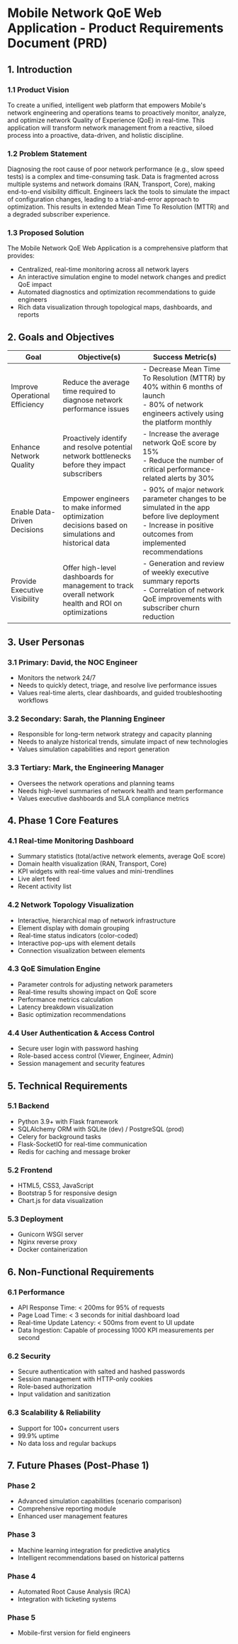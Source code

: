 # Mobile Network QoE Web Application - Product Requirements Document (PRD)

## 1. Introduction

### 1.1 Product Vision
To create a unified, intelligent web platform that empowers Mobile's network engineering and operations teams to proactively monitor, analyze, and optimize network Quality of Experience (QoE) in real-time. This application will transform network management from a reactive, siloed process into a proactive, data-driven, and holistic discipline.

### 1.2 Problem Statement
Diagnosing the root cause of poor network performance (e.g., slow speed tests) is a complex and time-consuming task. Data is fragmented across multiple systems and network domains (RAN, Transport, Core), making end-to-end visibility difficult. Engineers lack the tools to simulate the impact of configuration changes, leading to a trial-and-error approach to optimization. This results in extended Mean Time To Resolution (MTTR) and a degraded subscriber experience.

### 1.3 Proposed Solution
The Mobile Network QoE Web Application is a comprehensive platform that provides:
- Centralized, real-time monitoring across all network layers
- An interactive simulation engine to model network changes and predict QoE impact
- Automated diagnostics and optimization recommendations to guide engineers
- Rich data visualization through topological maps, dashboards, and reports

## 2. Goals and Objectives

| Goal | Objective(s) | Success Metric(s) |
|------|--------------|------------------|
| Improve Operational Efficiency | Reduce the average time required to diagnose network performance issues | - Decrease Mean Time To Resolution (MTTR) by 40% within 6 months of launch<br>- 80% of network engineers actively using the platform monthly |
| Enhance Network Quality | Proactively identify and resolve potential network bottlenecks before they impact subscribers | - Increase the average network QoE score by 15%<br>- Reduce the number of critical performance-related alerts by 30% |
| Enable Data-Driven Decisions | Empower engineers to make informed optimization decisions based on simulations and historical data | - 90% of major network parameter changes to be simulated in the app before live deployment<br>- Increase in positive outcomes from implemented recommendations |
| Provide Executive Visibility | Offer high-level dashboards for management to track overall network health and ROI on optimizations | - Generation and review of weekly executive summary reports<br>- Correlation of network QoE improvements with subscriber churn reduction |

## 3. User Personas

### 3.1 Primary: David, the NOC Engineer
- Monitors the network 24/7
- Needs to quickly detect, triage, and resolve live performance issues
- Values real-time alerts, clear dashboards, and guided troubleshooting workflows

### 3.2 Secondary: Sarah, the Planning Engineer
- Responsible for long-term network strategy and capacity planning
- Needs to analyze historical trends, simulate impact of new technologies
- Values simulation capabilities and report generation

### 3.3 Tertiary: Mark, the Engineering Manager
- Oversees the network operations and planning teams
- Needs high-level summaries of network health and team performance
- Values executive dashboards and SLA compliance metrics

## 4. Phase 1 Core Features

### 4.1 Real-time Monitoring Dashboard
- Summary statistics (total/active network elements, average QoE score)
- Domain health visualization (RAN, Transport, Core)
- KPI widgets with real-time values and mini-trendlines
- Live alert feed
- Recent activity list

### 4.2 Network Topology Visualization
- Interactive, hierarchical map of network infrastructure
- Element display with domain grouping
- Real-time status indicators (color-coded)
- Interactive pop-ups with element details
- Connection visualization between elements

### 4.3 QoE Simulation Engine
- Parameter controls for adjusting network parameters
- Real-time results showing impact on QoE score
- Performance metrics calculation
- Latency breakdown visualization
- Basic optimization recommendations

### 4.4 User Authentication & Access Control
- Secure user login with password hashing
- Role-based access control (Viewer, Engineer, Admin)
- Session management and security features

## 5. Technical Requirements

### 5.1 Backend
- Python 3.9+ with Flask framework
- SQLAlchemy ORM with SQLite (dev) / PostgreSQL (prod)
- Celery for background tasks
- Flask-SocketIO for real-time communication
- Redis for caching and message broker

### 5.2 Frontend
- HTML5, CSS3, JavaScript
- Bootstrap 5 for responsive design
- Chart.js for data visualization

### 5.3 Deployment
- Gunicorn WSGI server
- Nginx reverse proxy
- Docker containerization

## 6. Non-Functional Requirements

### 6.1 Performance
- API Response Time: < 200ms for 95% of requests
- Page Load Time: < 3 seconds for initial dashboard load
- Real-time Update Latency: < 500ms from event to UI update
- Data Ingestion: Capable of processing 1000 KPI measurements per second

### 6.2 Security
- Secure authentication with salted and hashed passwords
- Session management with HTTP-only cookies
- Role-based authorization
- Input validation and sanitization

### 6.3 Scalability & Reliability
- Support for 100+ concurrent users
- 99.9% uptime
- No data loss and regular backups

## 7. Future Phases (Post-Phase 1)

### Phase 2
- Advanced simulation capabilities (scenario comparison)
- Comprehensive reporting module
- Enhanced user management features

### Phase 3
- Machine learning integration for predictive analytics
- Intelligent recommendations based on historical patterns

### Phase 4
- Automated Root Cause Analysis (RCA)
- Integration with ticketing systems

### Phase 5
- Mobile-first version for field engineers
